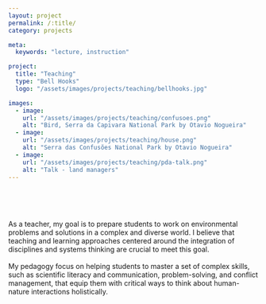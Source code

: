 ```yaml
---
layout: project
permalink: /:title/
category: projects

meta:
  keywords: "lecture, instruction"

project:
  title: "Teaching"
  type: "Bell Hooks"
  logo: "/assets/images/projects/teaching/bellhooks.jpg"

images:
  - image:
    url: "/assets/images/projects/teaching/confusoes.png"
    alt: "Bird, Serra da Capivara National Park by Otavio Nogueira"
  - image:
    url: "/assets/images/projects/teaching/house.png"
    alt: "Serra das Confusões National Park by Otavio Nogueira"
  - image:
    url: "/assets/images/projects/teaching/pda-talk.png"
    alt: "Talk - land managers"
---
```

<p style="padding-top:50px">

<p>
 As a teacher, my goal is to prepare students to work on environmental problems and solutions in a complex and diverse world. I believe that teaching and learning approaches centered around the integration of disciplines and systems thinking are crucial to meet this goal.
<br>
<br>
My pedagogy focus on helping students to master a set of complex skills, such as scientific literacy and communication, problem-solving, and conflict management, that equip them with critical ways to think about human-nature interactions holistically.
</p>
